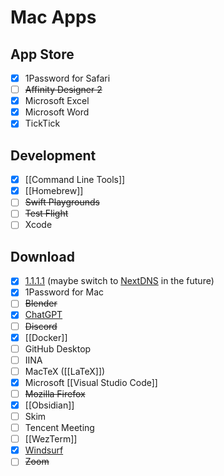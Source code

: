# Mac Apps

## App Store

- [x] 1Password for Safari
- [ ] ~~Affinity Designer 2~~
- [x] Microsoft Excel
- [x] Microsoft Word
- [x] TickTick

## Development

- [x] [[Command Line Tools]]
- [x] [[Homebrew]]
- [ ] ~~Swift Playgrounds~~
- [ ] ~~Test Flight~~
- [ ] Xcode

## Download

- [x] [1.1.1.1](https://one.one.one.one) (maybe switch to [NextDNS](https://nextdns.io) in the future)
- [x] 1Password for Mac
- [ ] ~~Blender~~
- [x] [ChatGPT](https://openai.com)
- [ ] ~~Discord~~
- [x] [[Docker]]
- [ ] GitHub Desktop
- [ ] IINA
- [ ] MacTeX ([[LaTeX]])
- [x] Microsoft [[Visual Studio Code]]
- [ ] ~~Mozilla Firefox~~
- [x] [[Obsidian]]
- [ ] Skim
- [ ] Tencent Meeting
- [ ] [[WezTerm]]
- [x] [Windsurf](https://codeium.com/windsurf)
- [ ] ~~Zoom~~
